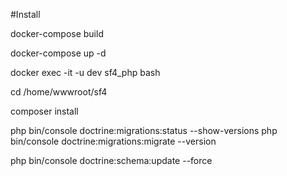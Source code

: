 #Install

docker-compose build

docker-compose up -d

docker exec -it -u dev sf4_php bash

cd /home/wwwroot/sf4

composer install

php bin/console doctrine:migrations:status --show-versions
php bin/console doctrine:migrations:migrate --version

php bin/console doctrine:schema:update --force


